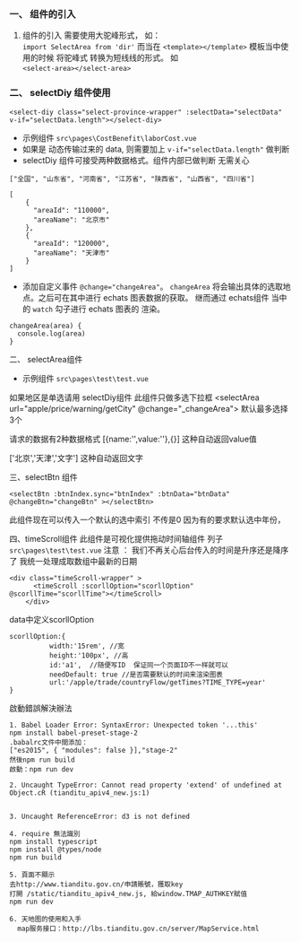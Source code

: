 ### 一、 组件的引入
1. 组件的引入 需要使用大驼峰形式， 如：  
`import SelectArea from 'dir'`
而当在 `<template></template>` 模板当中使用的时候 将驼峰式 转换为短线线的形式。 如  
`<select-area></select-area>`

### 二、 selectDiy 组件使用
```
<select-diy class="select-province-wrapper" :selectData="selectData" v-if="selectData.length"></select-diy>
```
* 示例组件 `src\pages\CostBenefit\laborCost.vue`
* 如果是 动态传输过来的 data, 则需要加上 `v-if="selectData.length"` 做判断
* selectDiy 组件可接受两种数据格式。组件内部已做判断 无需关心
```
["全国", "山东省", "河南省", "江苏省", "陕西省", "山西省", "四川省"]

[
    {
      "areaId": "110000",
      "areaName": "北京市"
    },
    {
      "areaId": "120000",
      "areaName": "天津市"
    }
]

```
* 添加自定义事件 `@change="changeArea"`。 `changeArea` 将会输出具体的选取地点。之后可在其中进行 echats 图表数据的获取。 继而通过 echats组件 当中的 `watch` 勾子进行 echats 图表的 渲染。
```
changeArea(area) {
  console.log(area)
}
```

二、 selectArea组件 
* 示例组件 `src\pages\test\test.vue`

如果地区是单选请用 selectDiy组件
此组件只做多选下拉框 
<selectArea url="apple/price/warning/getCity" @change="_changeArea"></selectArea>
默认最多选择3个

请求的数据有2种数据格式
[{name:'',value:''},{}]  这种自动返回value值

['北京','天津','文字']  这种自动返回文字









三、selectBtn 组件

```
<selectBtn :btnIndex.sync="btnIndex" :btnData="btnData" @changeBtn="changeBtn" ></selectBtn>
```

此组件现在可以传入一个默认的选中索引 不传是0
因为有的要求默认选中年份，


四、timeScroll组件
此组件是可视化提供拖动时间轴组件  列子  `src\pages\test\test.vue`
注意 ： 我们不再关心后台传入的时间是升序还是降序了  我统一处理成取数组中最新的日期
```
<div class="timeScroll-wrapper" >
      <timeScroll :scorllOption="scorllOption" @scorllTime="scorllTime"></timeScroll>
    </div>
```
data中定义scorllOption
```
scorllOption:{
          width:'15rem', //宽
          height:'100px', //高
          id:'a1',  //随便写ID  保证同一个页面ID不一样就可以
          needDefault: true //是否需要默认的时间来渲染图表
          url:'/apple/trade/countryFlow/getTimes?TIME_TYPE=year'
}
```

啟動錯誤解決辦法
```
1. Babel Loader Error: SyntaxError: Unexpected token '...this'
npm install babel-preset-stage-2
.babalrc文件中間添加：
["es2015", { "modules": false }],"stage-2"
然後npm run build
啟動：npm run dev

2. Uncaught TypeError: Cannot read property 'extend' of undefined at Object.cR (tianditu_apiv4_new.js:1)


3. Uncaught ReferenceError: d3 is not defined

4. require 無法識別
npm install typescript
npm install @types/node
npm run build

5. 頁面不顯示
去http://www.tianditu.gov.cn/申請賬號，獲取key
打開 /static/tianditu_apiv4_new.js, 給window.TMAP_AUTHKEY賦值
npm run dev

6. 天地图的使用和入手
  map服务接口：http://lbs.tianditu.gov.cn/server/MapService.html
  
  
  
```


